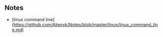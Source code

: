 ## Notes

- [linux command line] (https://github.com/Alienxk/Notes/blob/master/linux/linux_command_line.md)
